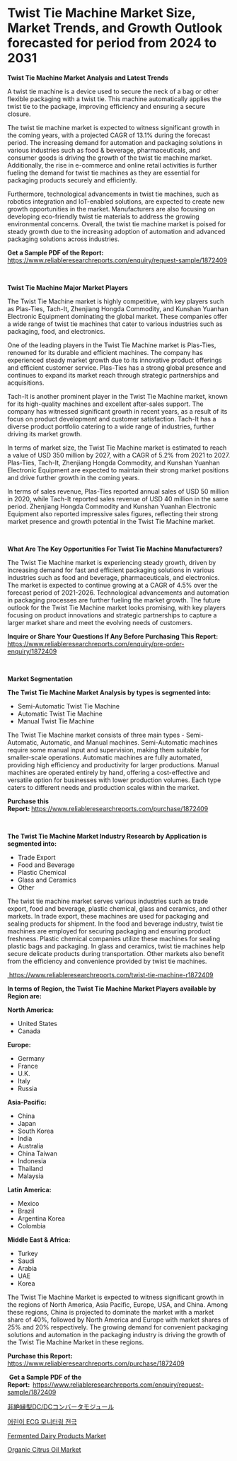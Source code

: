 <p><h1>Twist Tie Machine Market Size, Market Trends, and Growth Outlook forecasted for period from 2024 to 2031</h1></p><p><strong>Twist Tie Machine Market Analysis and Latest Trends</strong></p>
<p><p>A twist tie machine is a device used to secure the neck of a bag or other flexible packaging with a twist tie. This machine automatically applies the twist tie to the package, improving efficiency and ensuring a secure closure.</p><p>The twist tie machine market is expected to witness significant growth in the coming years, with a projected CAGR of 13.1% during the forecast period. The increasing demand for automation and packaging solutions in various industries such as food & beverage, pharmaceuticals, and consumer goods is driving the growth of the twist tie machine market. Additionally, the rise in e-commerce and online retail activities is further fueling the demand for twist tie machines as they are essential for packaging products securely and efficiently.</p><p>Furthermore, technological advancements in twist tie machines, such as robotics integration and IoT-enabled solutions, are expected to create new growth opportunities in the market. Manufacturers are also focusing on developing eco-friendly twist tie materials to address the growing environmental concerns. Overall, the twist tie machine market is poised for steady growth due to the increasing adoption of automation and advanced packaging solutions across industries.</p></p>
<p><strong>Get a Sample PDF of the Report:&nbsp;</strong> <a href="https://www.reliableresearchreports.com/enquiry/request-sample/1872409">https://www.reliableresearchreports.com/enquiry/request-sample/1872409</a></p>
<p>&nbsp;</p>
<p><strong>Twist Tie Machine Major Market Players</strong></p>
<p><p>The Twist Tie Machine market is highly competitive, with key players such as Plas-Ties, Tach-It, Zhenjiang Hongda Commodity, and Kunshan Yuanhan Electronic Equipment dominating the global market. These companies offer a wide range of twist tie machines that cater to various industries such as packaging, food, and electronics.</p><p>One of the leading players in the Twist Tie Machine market is Plas-Ties, renowned for its durable and efficient machines. The company has experienced steady market growth due to its innovative product offerings and efficient customer service. Plas-Ties has a strong global presence and continues to expand its market reach through strategic partnerships and acquisitions.</p><p>Tach-It is another prominent player in the Twist Tie Machine market, known for its high-quality machines and excellent after-sales support. The company has witnessed significant growth in recent years, as a result of its focus on product development and customer satisfaction. Tach-It has a diverse product portfolio catering to a wide range of industries, further driving its market growth.</p><p>In terms of market size, the Twist Tie Machine market is estimated to reach a value of USD 350 million by 2027, with a CAGR of 5.2% from 2021 to 2027. Plas-Ties, Tach-It, Zhenjiang Hongda Commodity, and Kunshan Yuanhan Electronic Equipment are expected to maintain their strong market positions and drive further growth in the coming years.</p><p>In terms of sales revenue, Plas-Ties reported annual sales of USD 50 million in 2020, while Tach-It reported sales revenue of USD 40 million in the same period. Zhenjiang Hongda Commodity and Kunshan Yuanhan Electronic Equipment also reported impressive sales figures, reflecting their strong market presence and growth potential in the Twist Tie Machine market.</p></p>
<p>&nbsp;</p>
<p><strong>What Are The Key Opportunities For Twist Tie Machine Manufacturers?</strong></p>
<p><p>The Twist Tie Machine market is experiencing steady growth, driven by increasing demand for fast and efficient packaging solutions in various industries such as food and beverage, pharmaceuticals, and electronics. The market is expected to continue growing at a CAGR of 4.5% over the forecast period of 2021-2026. Technological advancements and automation in packaging processes are further fueling the market growth. The future outlook for the Twist Tie Machine market looks promising, with key players focusing on product innovations and strategic partnerships to capture a larger market share and meet the evolving needs of customers.</p></p>
<p><strong>Inquire or Share Your Questions If Any Before Purchasing This Report:</strong> <a href="https://www.reliableresearchreports.com/enquiry/pre-order-enquiry/1872409">https://www.reliableresearchreports.com/enquiry/pre-order-enquiry/1872409</a></p>
<p>&nbsp;</p>
<p><strong>Market Segmentation</strong></p>
<p><strong>The Twist Tie Machine Market Analysis by types is segmented into:</strong></p>
<p><ul><li>Semi-Automatic Twist Tie Machine</li><li>Automatic Twist Tie Machine</li><li>Manual Twist Tie Machine</li></ul></p>
<p><p>The Twist Tie Machine market consists of three main types - Semi-Automatic, Automatic, and Manual machines. Semi-Automatic machines require some manual input and supervision, making them suitable for smaller-scale operations. Automatic machines are fully automated, providing high efficiency and productivity for larger productions. Manual machines are operated entirely by hand, offering a cost-effective and versatile option for businesses with lower production volumes. Each type caters to different needs and production scales within the market.</p></p>
<p><strong>Purchase this Report:&nbsp;</strong><a href="https://www.reliableresearchreports.com/purchase/1872409">https://www.reliableresearchreports.com/purchase/1872409</a></p>
<p>&nbsp;</p>
<p><strong>The Twist Tie Machine Market Industry Research by Application is segmented into:</strong></p>
<p><ul><li>Trade Export</li><li>Food and Beverage</li><li>Plastic Chemical</li><li>Glass and Ceramics</li><li>Other</li></ul></p>
<p><p>The twist tie machine market serves various industries such as trade export, food and beverage, plastic chemical, glass and ceramics, and other markets. In trade export, these machines are used for packaging and sealing products for shipment. In the food and beverage industry, twist tie machines are employed for securing packaging and ensuring product freshness. Plastic chemical companies utilize these machines for sealing plastic bags and packaging. In glass and ceramics, twist tie machines help secure delicate products during transportation. Other markets also benefit from the efficiency and convenience provided by twist tie machines.</p></p>
<p><a href="https://www.reliableresearchreports.com/twist-tie-machine-r1872409">&nbsp;https://www.reliableresearchreports.com/twist-tie-machine-r1872409</a></p>
<p><strong>In terms of Region, the Twist Tie Machine Market Players available by Region are:</strong></p>
<p>
    <p> <strong> North America: </strong>
        <ul>
            <li>United States</li>
            <li>Canada</li>
        </ul>
        </p> 
    <p> <strong> Europe: </strong>
        <ul>
            <li>Germany</li>
            <li>France</li>
            <li>U.K.</li>
            <li>Italy</li>
            <li>Russia</li>
        </ul>
        </p> 
    <p> <strong> Asia-Pacific: </strong>
        <ul>
            <li>China</li>
            <li>Japan</li>
            <li>South Korea</li>
            <li>India</li>
            <li>Australia</li>
            <li>China Taiwan</li>
            <li>Indonesia</li>
            <li>Thailand</li>
            <li>Malaysia</li>
        </ul>
        </p> 
    <p> <strong> Latin America: </strong>
        <ul>
            <li>Mexico</li>
            <li>Brazil</li>
            <li>Argentina Korea</li>
            <li>Colombia</li>
        </ul>
        </p> 
    <p> <strong> Middle East & Africa: </strong>
        <ul>
            <li>Turkey</li>
            <li>Saudi</li>
            <li>Arabia</li>
            <li>UAE</li>
            <li>Korea</li>
        </ul>
    </p>
    </p>
<p><p>The Twist Tie Machine Market is expected to witness significant growth in the regions of North America, Asia Pacific, Europe, USA, and China. Among these regions, China is projected to dominate the market with a market share of 40%, followed by North America and Europe with market shares of 25% and 20% respectively. The growing demand for convenient packaging solutions and automation in the packaging industry is driving the growth of the Twist Tie Machine Market in these regions.</p></p>
<p><strong>Purchase this Report: </strong><a href="https://www.reliableresearchreports.com/purchase/1872409">https://www.reliableresearchreports.com/purchase/1872409</a></p>
<p>&nbsp;<strong>Get a Sample PDF of the Report:&nbsp;&nbsp;</strong><a href="https://www.reliableresearchreports.com/enquiry/request-sample/1872409">https://www.reliableresearchreports.com/enquiry/request-sample/1872409</a></p>
<p><strong></strong></p>
<p><p><a href="https://github.com/KenyonJohns/Market-Research-Report-List-1/blob/main/1755206152957.md">非絶縁型DC/DCコンバータモジュール</a></p><p><a href="https://github.com/berlianaparadilla48/Market-Research-Report-List-1/blob/main/2663301163206.md">어린이 ECG 모니터링 전극</a></p><p><a href="https://github.com/Alonsoolds3wq1d81czn8rbol/Market-Research-Report-List-3/blob/main/fermented-dairy-products-market.md">Fermented Dairy Products Market</a></p><p><a href="https://github.com/yemakinde/Market-Research-Report-List-3/blob/main/organic-citrus-oil-market.md">Organic Citrus Oil Market</a></p></p>